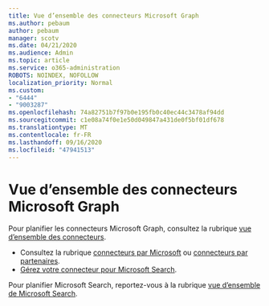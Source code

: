 ```yaml
---
title: Vue d’ensemble des connecteurs Microsoft Graph
ms.author: pebaum
author: pebaum
manager: scotv
ms.date: 04/21/2020
ms.audience: Admin
ms.topic: article
ms.service: o365-administration
ROBOTS: NOINDEX, NOFOLLOW
localization_priority: Normal
ms.custom:
- "6444"
- "9003287"
ms.openlocfilehash: 74a82751b7f97b0e195fb0c40ec44c3478af94dd
ms.sourcegitcommit: c1e08a74f0e1e50d049847a431de0f5bf01df678
ms.translationtype: MT
ms.contentlocale: fr-FR
ms.lasthandoff: 09/16/2020
ms.locfileid: "47941513"
---
```

# <a name="overview-of-microsoft-graph-connectors"></a>Vue d’ensemble des connecteurs Microsoft Graph

Pour planifier les connecteurs Microsoft Graph, consultez la rubrique  [vue d’ensemble des connecteurs](https://docs.microsoft.com/microsoftsearch/connectors-overview).

- Consultez la rubrique [connecteurs par Microsoft](https://docs.microsoft.com/microsoftsearch/connectors-gallery#Microsoft) ou  [connecteurs par partenaires](https://docs.microsoft.com/microsoftsearch/connectors-gallery#Partners).
- [Gérez votre connecteur pour Microsoft Search](https://docs.microsoft.com/microsoftsearch/manage-connector).

Pour planifier Microsoft Search, reportez-vous à la rubrique  [vue d’ensemble de Microsoft Search](https://docs.microsoft.com/microsoftsearch/overview-microsoft-search).
